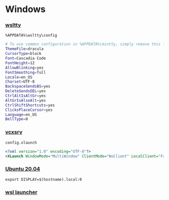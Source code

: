 # Windows
### [wsltty](https://github.com/mintty/wsltty)
`%APPDATA%\wsltty\config`
```sh
# To use common configuration in %APPDATA%\mintty, simply remove this file
ThemeFile=dracula
CursorType=block
Font=Cascadia Code
FontHeight=12
AllowBlinking=yes
FontSmoothing=full
Locale=en_US
Charset=UTF-8
BackspaceSendsBS=yes
DeleteSendsDEL=yes
CtrlAltIsAltGr=yes
AltGrIsAlsoAlt=yes
CtrlShiftShortcuts=yes
ClicksPlaceCursor=yes
Language=en_US
BellType=0
```
### [vcxsrv](https://sourceforge.net/projects/vcxsrv/)
`config.xlaunch`
```xml
<?xml version="1.0" encoding="UTF-8"?>
<XLaunch WindowMode="MultiWindow" ClientMode="NoClient" LocalClient="False" Display="0" LocalProgram="xcalc" RemoteProgram="xterm" RemotePassword="" PrivateKey="" RemoteHost="" RemoteUser="" XDMCPHost="" XDMCPBroadcast="False" XDMCPIndirect="False" Clipboard="True" ClipboardPrimary="True" ExtraParams="" Wgl="True" DisableAC="True" XDMCPTerminate="False"/>

```
### [Ubuntu 20.04](https://aka.ms/wslubuntu2004)
`export DISPLAY=$(hostname).local:0`

### [wsl launcher](https://github.com/cascadium/wsl-windows-toolbar-launcher#installing-and-running)

